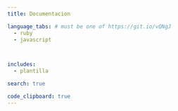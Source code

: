 ```yaml
---
title: Documentacion 

language_tabs: # must be one of https://git.io/vQNgJ
  - ruby
  - javascript



includes:
  - plantilla

search: true

code_clipboard: true
---
```

